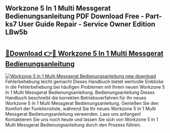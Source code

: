 ## Workzone 5 In 1 Multi Messgerat Bedienungsanleitung PDF Download Free - Part-ks7 User Guide Repair - Service Owner Edition LBw5b

# <h2><a href="http://df3tnq.blite.top/?on=Workzone+5+In+1+Multi+Messgerat+Bedienungsanleitung">🔗Download 👉🔴 Workzone 5 In 1 Multi Messgerat Bedienungsanleitung</a></h2>

[![Workzone 5 In 1 Multi Messgerat Bedienungsanleitung new download](https://i.imgur.com/lujVjoI.png)](http://df3tnq.blite.top/?on=Workzone+5+In+1+Multi+Messgerat+Bedienungsanleitung)
Fehlerbehebung leicht gemacht Dieses Handbuch bietet wertvolle Einblicke in die Fehlerbehebung bei häufigen Problemen mit Ihrem neuen Workzone 5 In 1 Multi Messgerat Bedienungsanleitung. Bedienungsanleitung Dieses Handbuch beschreibt die korrekten Betriebsverfahren für Ihr neues Workzone 5 In 1 Multi Messgerat Bedienungsanleitung. Genießen Sie den Komfort der Funktionsliste, während Sie Ihr neues Workzone 5 In 1 Multi Messgerat Bedienungsanleitung verwenden. Lass uns anfangen! Kontaktieren Sie uns noch heute und lassen Sie sich von Workzone 5 In 1 Multi Messgerat Bedienungsanleitung durch den Prozess führen.
